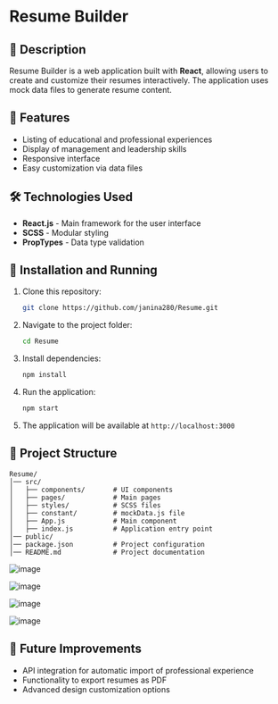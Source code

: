 # Resume Builder

## 📌 Description
Resume Builder is a web application built with **React**, allowing users to create and customize their resumes interactively. The application uses mock data files to generate resume content.

## 🚀 Features
- Listing of educational and professional experiences
- Display of management and leadership skills
- Responsive interface
- Easy customization via data files

## 🛠️ Technologies Used
- **React.js** - Main framework for the user interface
- **SCSS** - Modular styling
- **PropTypes** - Data type validation

## 🔧 Installation and Running
1. Clone this repository:
   ```bash
   git clone https://github.com/janina280/Resume.git
   ```
2. Navigate to the project folder:
   ```bash
   cd Resume
   ```
3. Install dependencies:
   ```bash
   npm install
   ```
4. Run the application:
   ```bash
   npm start
   ```
5. The application will be available at `http://localhost:3000`

## 📁 Project Structure
```
Resume/
│── src/
│   ├── components/       # UI components
│   ├── pages/            # Main pages
│   ├── styles/           # SCSS files
│   ├── constant/         # mockData.js file
│   ├── App.js            # Main component
│   ├── index.js          # Application entry point
│── public/
│── package.json          # Project configuration
│── README.md             # Project documentation
```

![image](https://github.com/user-attachments/assets/e1c2cfc4-608b-44ef-9868-be2452625948)

![image](https://github.com/user-attachments/assets/98501868-843b-4851-ba24-1263b546d21e)

![image](https://github.com/user-attachments/assets/a5737aec-1582-4fb7-ba5b-069832d393d6)

![image](https://github.com/user-attachments/assets/6cabd8c1-2946-486e-9e90-dcc3d9f36cc5)

## 🔮 Future Improvements
- API integration for automatic import of professional experience
- Functionality to export resumes as PDF
- Advanced design customization options
